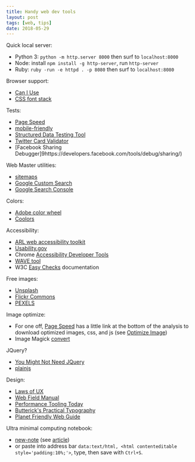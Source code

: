 ```yaml
---
title: Handy web dev tools
layout: post
tags: [web, tips]
date: 2018-05-29
---
```


Quick local server:

- Python 3: `python -m http.server 8000` then surf to `localhost:8000`
- Node: install `npm install -g http-server`, run `http-server`
- Ruby: `ruby -run -e httpd . -p 8080` then surf to `localhost:8080`

Browser support:

- [Can I Use](http://caniuse.com/)
- [CSS font stack](http://www.cssfontstack.com/)

Tests:

- [Page Speed](https://developers.google.com/speed/pagespeed/insights/)
- [mobile-friendly](https://search.google.com/search-console/mobile-friendly)
- [Structured Data Testing Tool](https://search.google.com/structured-data/testing-tool)
- [Twitter Card Validator](https://cards-dev.twitter.com/validator)
- [Facebook Sharing Debugger]9https://developers.facebook.com/tools/debug/sharing/)

Web Master utilities:

- [sitemaps](https://www.sitemaps.org/protocol.html)
- [Google Custom Search](https://cse.google.com/cse/)
- [Google Search Console](https://www.google.com/webmasters/tools/home)

Colors:

- [Adobe color wheel](https://color.adobe.com/)
- [Coolors](https://coolors.co)

Accessibility:

- [ARL web accessibility toolkit](http://accessibility.arl.org/standards-best-practices/)
- [Usability.gov](http://www.usability.gov/what-and-why/accessibility.html)
- Chrome [Accessibility Developer Tools](https://chrome.google.com/webstore/detail/accessibility-developer-t/fpkknkljclfencbdbgkenhalefipecmb)
- [WAVE tool](http://wave.webaim.org/)
- W3C [Easy Checks](https://www.w3.org/WAI/eval/preliminary) documentation

Free images:

- [Unsplash](https://unsplash.com/)
- [Flickr Commons](https://www.flickr.com/commons)
- [PEXELS](https://www.pexels.com/)

Image optimize:

- For one off, [Page Speed](https://developers.google.com/speed/pagespeed/insights/) has a little link at the bottom of the analysis to download optimized images, css, and js (see [Optimize Image](https://developers.google.com/speed/docs/insights/OptimizeImages))
- Image Magick [convert](https://www.imagemagick.org/script/convert.php)

JQuery?

- [You Might Not Need JQuery](http://youmightnotneedjquery.com/)
- [plainjs](https://plainjs.com/)

Design:

- [Laws of UX](https://lawsofux.com/)
- [Web Field Manual](https://webfieldmanual.com/)
- [Performance Tooling Today](http://www.perf-tooling.today/)
- [Butterick's Practical Typography](https://practicaltypography.com/)
- [Planet Friendly Web Guide](https://www.planetfriendlyweb.org/)

Ultra minimal computing notebook:

- [new-note](https://github.com/jjjjjjjjjjjjjjjjjjjj/new-note/) (see [article](https://boingboing.net/2018/05/08/the-simplest-online-note-takin.html))
- or paste into address bar `data:text/html, <html contenteditable style='padding:10%;'>`, type, then save with `Ctrl+S`.
